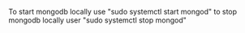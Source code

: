 To start mongodb locally use "sudo systemctl start mongod"
to stop mongodb locally user "sudo systemctl stop mongod"